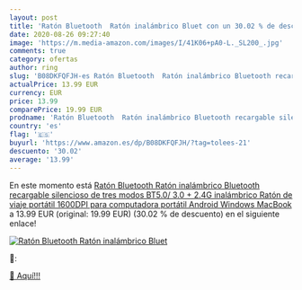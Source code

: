 ```yaml
---
layout: post
title: 'Ratón Bluetooth  Ratón inalámbrico Bluet con un 30.02 % de descuento'
date: 2020-08-26 09:27:40
image: 'https://m.media-amazon.com/images/I/41K06+pA0-L._SL200_.jpg'
comments: true
category: ofertas
author: ring
slug: 'B08DKFQFJH-es Ratón Bluetooth  Ratón inalámbrico Bluetooth recargable silencioso de tres modos  BT5.0/ 3.0 + 2.4G inalámbrico   Ratón de viaje portátil 1600DPI para computadora portátil  Android  Windows MacBook'
actualPrice: 13.99 EUR
currency: EUR
price: 13.99
comparePrice: 19.99 EUR
prodname: 'Ratón Bluetooth  Ratón inalámbrico Bluetooth recargable silencioso de tres modos  BT5.0/ 3.0 + 2.4G inalámbrico   Ratón de viaje portátil 1600DPI para computadora portátil  Android  Windows MacBook'
country: 'es'
flag: '🇪🇸'
buyurl: 'https://www.amazon.es/dp/B08DKFQFJH/?tag=tolees-21'
descuento: '30.02'
average: '13.99'
---
```


En este momento está [Ratón Bluetooth  Ratón inalámbrico Bluetooth recargable silencioso de tres modos  BT5.0/ 3.0 + 2.4G inalámbrico   Ratón de viaje portátil 1600DPI para computadora portátil  Android  Windows MacBook](https://www.amazon.es/dp/B08DKFQFJH/?tag=tolees-21) a 13.99 EUR (original: 19.99 EUR) (30.02 %  de descuento) en el siguiente enlace!

[![Ratón Bluetooth  Ratón inalámbrico Bluet](https://m.media-amazon.com/images/I/41K06+pA0-L._SL200_.jpg)](https://www.amazon.es/dp/B08DKFQFJH/?tag=tolees-21)

🔎:


[🛒 Aquí!!!](https://www.amazon.es/dp/B08DKFQFJH/?tag=tolees-21)
